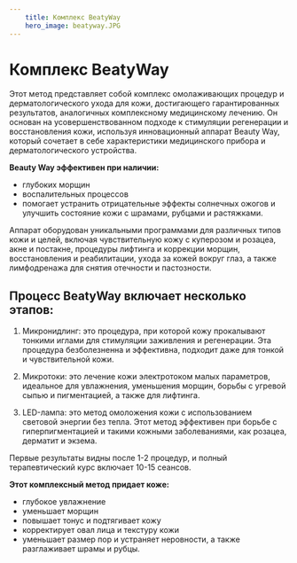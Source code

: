 ```yaml
---
    title: Комплекс BeatyWay
    hero_image: beatyway.JPG
---
```

# Комплекс BeatyWay

Этот метод представляет собой комплекс омолаживающих процедур и дерматологического ухода для кожи, достигающего гарантированных результатов, аналогичных комплексному медицинскому лечению. Он основан на усовершенствованном подходе к стимуляции регенерации и восстановления кожи, используя инновационный аппарат Beauty Way, который сочетает в себе характеристики медицинского прибора и дерматологического устройства.

**Beauty Way эффективен при наличии:**

- глубоких морщин
- воспалительных процессов
- помогает устранить отрицательные эффекты солнечных ожогов и улучшить состояние кожи с шрамами, рубцами и растяжками.

Аппарат оборудован уникальными программами для различных типов кожи и целей, включая чувствительную кожу с куперозом и розацеа, акне и постакне, процедуры лифтинга и коррекции морщин, восстановления и реабилитации, ухода за кожей вокруг глаз, а также лимфодренажа для снятия отечности и пастозности.

## Процесс BeatyWay включает несколько этапов:

1. Микронидлинг: это процедура, при которой кожу прокалывают тонкими иглами для стимуляции заживления и регенерации. Эта процедура безболезненна и эффективна, подходит даже для тонкой и чувствительной кожи.

2. Микротоки: это лечение кожи электротоком малых параметров, идеальное для увлажнения, уменьшения морщин, борьбы с угревой сыпью и пигментацией, а также для лифтинга.

3. LED-лампа: это метод омоложения кожи с использованием световой энергии без тепла. Этот метод эффективен при борьбе с гиперпигментацией и такими кожными заболеваниями, как розацеа, дерматит и экзема.

Первые результаты видны после 1-2 процедур, и полный терапевтический курс включает 10-15 сеансов. 

**Этот комплексный метод придает коже:**

- глубокое увлажнение
- уменьшает морщин
- повышает тонус и подтягивает кожу
- корректирует овал лица и текстуру кожи
- уменьшает размер пор и устраняет неровности, а также разглаживает шрамы и рубцы.

